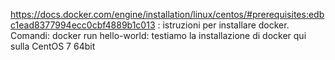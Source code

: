 https://docs.docker.com/engine/installation/linux/centos/#prerequisites:edbc1ead8377994ecc0cbf4889b1c013 : istruzioni per installare docker.
Comandi:
docker run hello-world: testiamo la installazione di docker qui sulla CentOS 7 64bit
